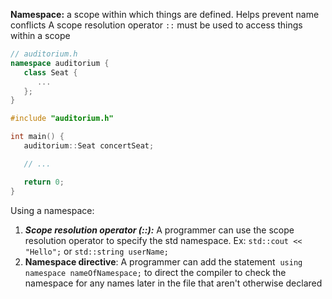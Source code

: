 **Namespace:** a scope within which things are defined. Helps prevent name conflicts
	A scope resolution operator `::` must be used to access things within a scope
```c++
// auditorium.h
namespace auditorium {
   class Seat { 
      ... 
   };
}
```

```c++
#include "auditorium.h"

int main() {
   auditorium::Seat concertSeat; 

   // ...

   return 0;
}
```

Using a namespace:
1.  **_Scope resolution operator (::):_** A programmer can use the scope resolution operator to specify the std namespace. Ex: `std::cout << "Hello";` or `std::string userName;`
2.  **Namespace directive**: A programmer can add the statement  `using namespace nameOfNamespace;` to direct the compiler to check the namespace for any names later in the file that aren't otherwise declared

